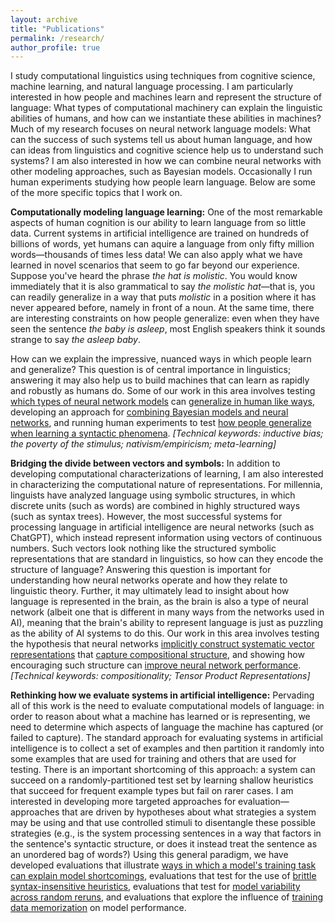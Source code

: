 ```yaml
---
layout: archive
title: "Publications"
permalink: /research/
author_profile: true
---
```



I study computational linguistics using techniques from cognitive science, machine learning, and natural language processing. I am particularly interested in how people and machines learn and represent the structure of language: What types of computational machinery can explain the linguistic abilities of humans, and how can we instantiate these abilities in machines? Much of my research focuses on neural network language models: What can the success of such systems tell us about human language, and how can ideas from linguistics and cognitive science help us to understand such systems? I am also interested in how we can combine neural networks with other modeling approaches, such as Bayesian models. Occasionally I run human experiments studying how people learn language. Below are some of the more specific topics that I work on. 

**Computationally modeling language learning:** One of the most remarkable aspects of human cognition is our ability to learn language from so little data. Current systems in artificial intelligence are trained on hundreds of billions of words, yet humans can aquire a language from only fifty million words&mdash;thousands of times less data! We can also apply what we have learned in novel scenarios that seem to go far beyond our experience. Suppose you've heard the phrase *the hat is molistic*. You would know immediately that it is also grammatical to say *the molistic hat*&mdash;that is, you can readily generalize in a way that puts *molistic* in a position where it has never appeared before, namely in front of a noun. At the same time, there are interesting constraints on how people generalize: even when they have seen the sentence *the baby is asleep*, most English speakers think it sounds strange to say *the asleep baby*.

How can we explain the impressive, nuanced ways in which people learn and generalize? This question is of central importance in linguistics; answering it may also help us to build machines that can learn as rapidly and robustly as humans do. Some of our work in this area involves testing [which types of neural network models](https://direct.mit.edu/tacl/article/doi/10.1162/tacl_a_00304/43542) can [generalize in human like ways](https://aclanthology.org/2023.acl-long.521/), developing an approach for [combining Bayesian models and neural networks](https://arxiv.org/abs/2305.14701), and running human experiments to test [how people generalize when learning a syntactic phenomena](https://escholarship.org/uc/item/67z0195s). *[Technical keywords: inductive bias; the poverty of the stimulus; nativism/empiricism; meta-learning]*


**Bridging the divide between vectors and symbols:** In addition to developing computational characterizations of learning, I am also interested in characterizing the computational nature of representations. For millennia, linguists have analyzed language using symbolic structures, in which discrete units (such as words) are combined in highly structured ways (such as syntax trees). However, the most successful systems for processing language in artificial intelligence are neural networks (such as ChatGPT), which instead represent information using vectors of continuous numbers. Such vectors look nothing like the structured symbolic representations that are standard in linguistics, so how can they encode the structure of language? Answering this question is important for understanding how neural networks operate and how they relate to linguistic theory. Further, it may ultimately lead to insight about how language is represented in the brain, as the brain is also a type of neural network (albeit one that is different in many ways from the networks used in AI), meaning that the brain's ability to represent language is just as puzzling as the ability of AI systems to do this. Our work in this area involves testing the hypothesis that neural networks [implicitly construct systematic vector representations](https://openreview.net/forum?id=BJx0sjC5FX) that [capture compositional structure](https://aclanthology.org/2020.blackboxnlp-1.23/), and showing how encouraging such structure can [improve neural network performance](https://ojs.aaai.org/aimagazine/index.php/aimagazine/article/view/18599). *[Technical keywords: compositionality; Tensor Product Representations]*


**Rethinking how we evaluate systems in artificial intelligence:** Pervading all of this work is the need to evaluate computational models of language: in order to reason about what a machine has learned or is representing, we need to determine which aspects of language the machine has captured (or failed to capture). The standard approach for evaluating systems in artificial intelligence is to collect a set of examples and then partition it randomly into some examples that are used for training and others that are used for testing. There is an important shortcoming of this approach: a system can succeed on a randomly-partitioned test set by learning shallow heuristics that succeed for frequent example types but fail on rarer cases. I am interested in developing more targeted approaches for evaluation&mdash;approaches that are driven by hypotheses about what strategies a system may be using and that use controlled stimuli to disentangle these possible strategies (e.g., is the system processing sentences in a way that factors in the sentence's syntactic structure, or does it instead treat the sentence as an unordered bag of words?) Using this general paradigm, we have developed evaluations that illustrate [ways in which a model's training task can explain model shortcomings](https://arxiv.org/abs/2309.13638), evaluations that test for the use of [brittle syntax-insensitive heuristics](https://aclanthology.org/P19-1334/), evaluations that test for [model variability across random reruns](https://aclanthology.org/2020.blackboxnlp-1.21/), and evaluations that explore the influence of [training data memorization](https://direct.mit.edu/tacl/article/doi/10.1162/tacl_a_00567/116616/How-Much-Do-Language-Models-Copy-From-Their) on model performance.


